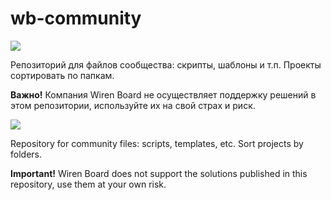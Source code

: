 # wb-community

[![](https://img.shields.io/badge/RU-blue)](#)

Репозиторий для файлов сообщества: скрипты, шаблоны и т.п. Проекты сортировать по папкам.

**Важно!** Компания Wiren Board не осуществляет поддержку решений в этом репозитории, используйте их на свой страх и риск.

[![](https://img.shields.io/badge/EN-red)](#)

Repository for community files: scripts, templates, etc. Sort projects by folders.

**Important!** Wiren Board does not support the solutions published in this repository, use them at your own risk.
